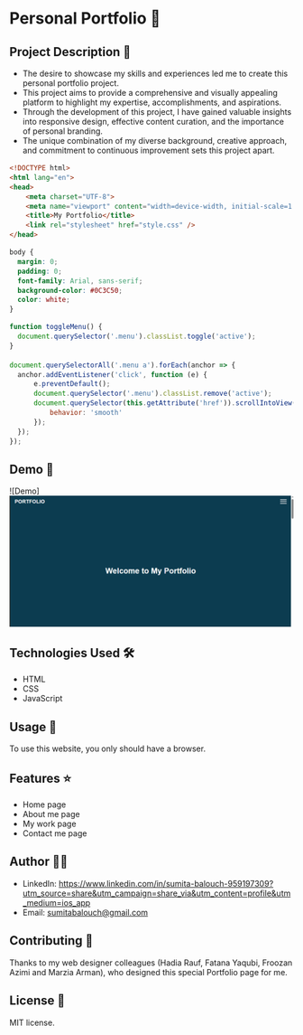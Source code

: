 # Personal Portfolio 🚀

## Project Description 📝
- The desire to showcase my skills and experiences led me to create this personal portfolio project.
- This project aims to provide a comprehensive and visually appealing platform to highlight my expertise, accomplishments, and aspirations.
- Through the development of this project, I have gained valuable insights into responsive design, effective content curation, and the importance of personal branding.
-  The unique combination of my diverse background, creative approach, and commitment to continuous improvement sets this project apart.

```html
<!DOCTYPE html>
<html lang="en">
<head>
    <meta charset="UTF-8">
    <meta name="viewport" content="width=device-width, initial-scale=1.0">
    <title>My Portfolio</title>
    <link rel="stylesheet" href="style.css" />
</head>
```

```css
body {
  margin: 0;
  padding: 0;
  font-family: Arial, sans-serif;
  background-color: #0C3C50;
  color: white;
}
```

```javascript
function toggleMenu() {
  document.querySelector('.menu').classList.toggle('active');
}

document.querySelectorAll('.menu a').forEach(anchor => {
  anchor.addEventListener('click', function (e) {
      e.preventDefault();
      document.querySelector('.menu').classList.remove('active');
      document.querySelector(this.getAttribute('href')).scrollIntoView({
          behavior: 'smooth'
      });
  });
});
```

## Demo 📸
![Demo]![image](<Screenshot 2024-07-23 222842-1.png>)

## Technologies Used 🛠️

- HTML
- CSS
- JavaScript


## Usage 🎯
To use this website, you only should have a browser.

## Features ⭐

- Home page
- About me page
- My work page
- Contact me page

## Author 👩‍💻
- LinkedIn: https://www.linkedin.com/in/sumita-balouch-959197309?utm_source=share&utm_campaign=share_via&utm_content=profile&utm_medium=ios_app
- Email: sumitabalouch@gmail.com

## Contributing 🤝
Thanks to my web designer colleagues (Hadia Rauf, Fatana Yaqubi, Froozan Azimi and Marzia Arman), who designed this special Portfolio page for me.

## License 📜
MIT license.

